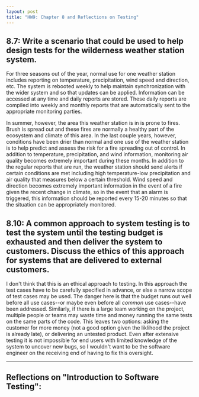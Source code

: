 ```yaml
---
layout: post
title: "HW9: Chapter 8 and Reflections on Testing"
---
```


## 8.7: Write a scenario that could be used to help design tests for the wilderness weather station system.  

For three seasons out of the year, normal use for one weather station includes reporting on temperature, precipitation, wind speed and direction, etc. The system is rebooted weekly to help maintain synchronization with the wider system and so that updates can be applied. Information can be accessed at any time and daily reports are stored. These daily reports are compiled into weekly and monthly reports that are automatically sent to the appropriate monitoring parties.   

In summer, however, the area this weather station is in is prone to fires. Brush is spread out and these fires are normally a healthy part of the ecosystem and climate of this area. In the last couple years, however, conditions have been drier than normal and one use of the weather station is to help predict and assess the risk for a fire spreading out of control. In addition to temperature, precipitation, and wind information, monitoring air quality becomes extremely important during these months. In addition to the regular reports that are run, the weather station should send alerts if certain conditions are met including high temperature-low precipitation and air quality that measures below a certain threshold. Wind speed and direction becomes extremely important information in the event of a fire given the recent change in climate, so in the event that an alarm is triggered, this information should be reported every 15-20 minutes so that the situation can be appropriately monitored.


## 8.10: A common approach to system testing is to test the system until the testing budget is exhausted and then deliver the system to customers. Discuss the ethics of this approach for systems that are delivered to external customers.  

I don't think that this is an ethical approach to testing. In this approach the test cases have to be carefully specified in advance, or else a narrow scope of test cases may be used. The danger here is that the budget runs out well before all use cases--or maybe even before all *common* use cases--have been addressed. Similarly, if there is a large team working on the project, multiple people or teams may waste time and money running the same tests on the same parts of the code. This leaves two options: asking the customer for more money (not a good option given the liklihood the project is already late), or delivering an untested product. Even after extensive testing it is not impossible for end users with limited knowledge of the system to uncover new bugs, so I wouldn't want to be the software engineer on the receiving end of having to fix this oversight.  

---

## Reflections on "Introduction to Software Testing":  
